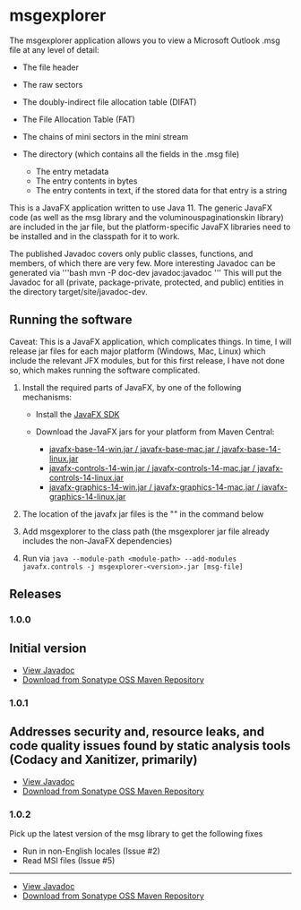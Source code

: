 # msgexplorer
The msgexplorer application allows you to view a Microsoft Outlook .msg file at any level of detail:
*   The file header

*   The raw sectors

*   The doubly-indirect file allocation table (DIFAT)

*   The File Allocation Table (FAT)

*   The chains of mini sectors in the mini stream

*   The directory (which contains all the fields in the .msg file)
    *   The entry metadata
    *   The entry contents in bytes
    *   The entry contents in text, if the stored data for that entry is a string

This is a JavaFX application written to use Java 11. The generic JavaFX code (as well as the msg library and the voluminouspaginationskin library) are
included in the jar file, but the platform-specific JavaFX libraries need to be installed and in the classpath for it to work.

The published Javadoc covers only public classes, functions, and members, of which there are very few. More interesting Javadoc can be generated via
'''bash
mvn -P doc-dev javadoc:javadoc
'''
This will put the Javadoc for all (private, package-private, protected, and public) entities in the directory target/site/javadoc-dev.

## Running the software
Caveat: This is a JavaFX application, which complicates things. In time, I will release jar files for each major platform (Windows, Mac, Linux) which include the relevant JFX modules, but for this first release, I have not done so, which makes running the software complicated.
1.  Install the required parts of JavaFX, by one of the following mechanisms:
    *   Install the [JavaFX SDK](https://gluonhq.com/products/javafx/)

    *   Download the JavaFX jars for your platform from Maven Central:
        *   [javafx-base-14-win.jar / javafx-base-mac.jar / javafx-base-14-linux.jar](https://mvnrepository.com/artifact/org.openjfx/javafx-base)
        *   [javafx-controls-14-win.jar / javafx-controls-14-mac.jar / javafx-controls-14-linux.jar](https://repo1.maven.org/maven2/org/openjfx/javafx-controls/14/)
        *   [javafx-graphics-14-win.jar / javafx-graphics-14-mac.jar / javafx-graphics-14-linux.jar](https://repo1.maven.org/maven2/org/openjfx/javafx-graphics/14/)

2.  The location of the javafx jar files is the "<module-path>" in the command below

3.  Add msgexplorer to the class path (the msgexplorer jar file already includes the non-JavaFX dependencies)

4.  Run via
    `java --module-path <module-path> --add-modules javafx.controls -j msgexplorer-<version>.jar [msg-file]`

## Releases
### 1.0.0
Initial version
---
*   [View Javadoc](https://javadoc.io/doc/io.github.jmcleodfoss/msgexplorer/1.0.0/io.github.jmcleodfoss.msgexplorer/module-summary.html)
*   [Download from Sonatype OSS Maven Repository](https://repo1.maven.org/maven2/io/github/jmcleodfoss/msgexplorer/1.0.0/msgexplorer-1.0.0.jar)

### 1.0.1
Addresses security and, resource leaks, and code quality issues found by static analysis tools (Codacy and Xanitizer, primarily)
---
*   [View Javadoc](https://javadoc.io/doc/io.github.jmcleodfoss/msgexplorer/1.0.1/io.github.jmcleodfoss.msgexplorer/module-summary.html)
*   [Download from Sonatype OSS Maven Repository](https://repo1.maven.org/maven2/io/github/jmcleodfoss/msgexplorer/1.0.1/msgexplorer-1.0.1.jar)

### 1.0.2
Pick up the latest version of the msg library to get the following fixes
*   Run in non-English locales (Issue #2)
*   Read MSI files (Issue #5)
---
*   [View Javadoc](https://javadoc.io/doc/io.github.jmcleodfoss/msgexplorer/1.0.2/io.github.jmcleodfoss.msgexplorer/module-summary.html)
*   [Download from Sonatype OSS Maven Repository](https://repo1.maven.org/maven2/io/github/jmcleodfoss/msgexplorer/1.0.2/msgexplorer-1.0.2.jar)
